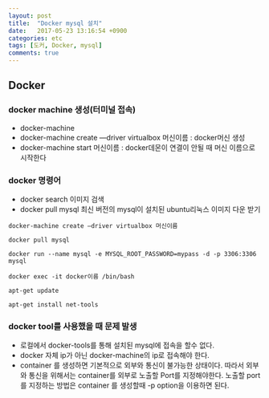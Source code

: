 ```yaml
---
layout: post
title:  "Docker mysql 설치"
date:   2017-05-23 13:16:54 +0900
categories: etc
tags: [도커, Docker, mysql]
comments: true
---
```


## Docker

### docker machine 생성(터미널 접속)
- docker-machine
- docker-machine create —driver virtualbox 머신이름 : docker머신 생성
- docker-machine start 머신이름 : docker데몬이 연결이 안될 때 머신 이름으로 시작한다

### docker 명령어
- docker search 이미지 검색
- docker pull mysql 최신 버전의 mysql이 설치된 ubuntu리눅스 이미지 다운 받기


```
docker-machine create —driver virtualbox 머신이름

docker pull mysql

docker run --name mysql -e MYSQL_ROOT_PASSWORD=mypass -d -p 3306:3306 mysql

docker exec -it docker이름 /bin/bash

apt-get update

apt-get install net-tools

```

### docker tool를 사용했을 때 문제 발생
- 로컬에서 docker-tools를 통해 설치된 mysql에 접속을 할수 없다.
- docker 자체 ip가 아닌 docker-machine의 ip로 접속해야 한다.
- container 를 생성하면 기본적으로 외부와 통신이 불가능한 상태이다. 따라서 외부와 통신을 위해서는 container를 외부로 노출할 Port를 지정해야한다. 노출할 port를 지정하는 방법은 container 를 생성할때 -p option을 이용하면 된다. 
